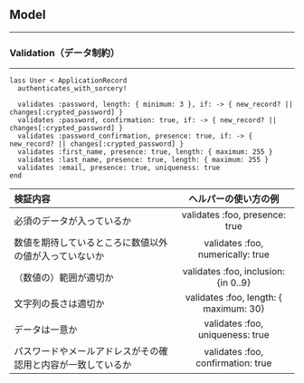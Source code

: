 ## Model

------



### Validation（データ制約）

------

```
lass User < ApplicationRecord
  authenticates_with_sorcery!

  validates :password, length: { minimum: 3 }, if: -> { new_record? || changes[:crypted_password] }
  validates :password, confirmation: true, if: -> { new_record? || changes[:crypted_password] }
  validates :password_confirmation, presence: true, if: -> { new_record? || changes[:crypted_password] }
  validates :first_name, presence: true, length: { maximum: 255 }
  validates :last_name, presence: true, length: { maximum: 255 }
  validates :email, presence: true, uniqueness: true
end
```



| 検証内容                                                     |          ヘルパーの使い方の例          |
| :----------------------------------------------------------- | :------------------------------------: |
| 必須のデータが入っているか                                   |     validates :foo, presence: true     |
| 数値を期待しているところに数値以外の値が入っていないか       |   validates :foo, numerically: true    |
| （数値の）範囲が適切か                                       |  validates :foo, inclusion: {in 0..9}  |
| 文字列の長さは適切か                                         | validates :foo, length: { maximum: 30} |
| データは一意か                                               |    validates :foo, uniqueness: true    |
| パスワードやメールアドレスがその確認用と内容が一致しているか |   validates :foo, confirmation: true   |

